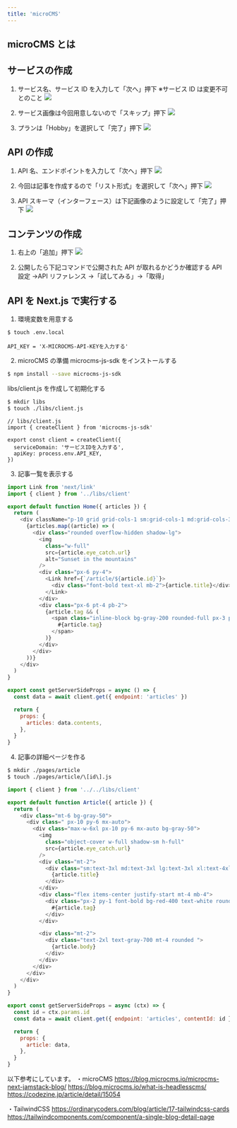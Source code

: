 ```yaml
---
title: 'microCMS'
---
```


## microCMS とは

## サービスの作成

1. サービス名、サービス ID を入力して「次へ」押下
   ※サービス ID は変更不可とのこと
   ![](https://storage.googleapis.com/zenn-user-upload/c8fbc8a8d5b7-20211223.png)

2. サービス画像は今回用意しないので「スキップ」押下
   ![](https://storage.googleapis.com/zenn-user-upload/79c9f25192bf-20211223.png)

3. プランは「Hobby」を選択して「完了」押下
   ![](https://storage.googleapis.com/zenn-user-upload/9c44ae03e1c0-20211223.png)

## API の作成

1. API 名、エンドポイントを入力して「次へ」押下
   ![](https://storage.googleapis.com/zenn-user-upload/772286c638d5-20211223.png)

2. 今回は記事を作成するので「リスト形式」を選択して「次へ」押下
   ![](https://storage.googleapis.com/zenn-user-upload/f99261c6cbbb-20211223.png)

3. API スキーマ（インターフェース）は下記画像のように設定して「完了」押下
   ![](https://storage.googleapis.com/zenn-user-upload/a75cc730abe8-20211223.png)

## コンテンツの作成

1. 右上の「追加」押下
   ![](https://storage.googleapis.com/zenn-user-upload/3a02f8ffbfb6-20211223.png)

2. 公開したら下記コマンドで公開された API が取れるかどうか確認する
   API 設定 →API リファレンス →「試してみる」→「取得」

## API を Next.js で実行する

1. 環境変数を用意する

```sh
$ touch .env.local
```

```js:.env.local
API_KEY = 'X-MICROCMS-API-KEYを入力する'
```

2. microCMS の準備
   microcms-js-sdk をインストールする

```sh
$ npm install --save microcms-js-sdk
```

libs/client.js を作成して初期化する

```sh
$ mkdir libs
$ touch ./libs/client.js
```

```js: libs/client.js
// libs/client.js
import { createClient } from 'microcms-js-sdk'

export const client = createClient({
  serviceDomain: 'サービスIDを入力する',
  apiKey: process.env.API_KEY,
})
```

3. 記事一覧を表示する

```jsx:pages/index.js
import Link from 'next/link'
import { client } from '../libs/client'

export default function Home({ articles }) {
  return (
    <div className="p-10 grid grid-cols-1 sm:grid-cols-1 md:grid-cols-3 lg:grid-cols-3 xl:grid-cols-3 gap-5">
      {articles.map((article) => (
        <div class="rounded overflow-hidden shadow-lg">
          <img
            class="w-full"
            src={article.eye_catch.url}
            alt="Sunset in the mountains"
          />
          <div class="px-6 py-4">
            <Link href={`/article/${article.id}`}>
              <div class="font-bold text-xl mb-2">{article.title}</div>
            </Link>
          </div>
          <div class="px-6 pt-4 pb-2">
            {article.tag && (
              <span class="inline-block bg-gray-200 rounded-full px-3 py-1 text-sm font-semibold text-gray-700 mr-2 mb-2">
                #{article.tag}
              </span>
            )}
          </div>
        </div>
      ))}
    </div>
  )
}

export const getServerSideProps = async () => {
  const data = await client.get({ endpoint: 'articles' })

  return {
    props: {
      articles: data.contents,
    },
  }
}
```

4. 記事の詳細ページを作る

```sh
$ mkdir ./pages/article
$ touch ./pages/article/\[id\].js
```

```jsx:./pages/article/[id].js
import { client } from '../../libs/client'

export default function Article({ article }) {
  return (
    <div class="mt-6 bg-gray-50">
      <div class=" px-10 py-6 mx-auto">
        <div class="max-w-6xl px-10 py-6 mx-auto bg-gray-50">
          <img
            class="object-cover w-full shadow-sm h-full"
            src={article.eye_catch.url}
          />
          <div class="mt-2">
            <div class="sm:text-3xl md:text-3xl lg:text-3xl xl:text-4xl font-bold text-blue-500  hover:underline">
              {article.title}
            </div>
          </div>
          <div class="flex items-center justify-start mt-4 mb-4">
            <div class="px-2 py-1 font-bold bg-red-400 text-white rounded-lg">
              #{article.tag}
            </div>
          </div>

          <div class="mt-2">
            <div class="text-2xl text-gray-700 mt-4 rounded ">
              {article.body}
            </div>
          </div>
        </div>
      </div>
    </div>
  )
}

export const getServerSideProps = async (ctx) => {
  const id = ctx.params.id
  const data = await client.get({ endpoint: 'articles', contentId: id })

  return {
    props: {
      article: data,
    },
  }
}
```

以下参考にしています。
・microCMS
https://blog.microcms.io/microcms-next-jamstack-blog/
https://blog.microcms.io/what-is-headlesscms/
https://codezine.jp/article/detail/15054

・TailwindCSS
https://ordinarycoders.com/blog/article/17-tailwindcss-cards
https://tailwindcomponents.com/component/a-single-blog-detail-page
